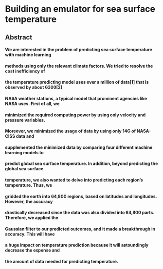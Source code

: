 <h1>Building an emulator for sea surface temperature</h1>

<h2>Abstract</h2>
<h4>We are interested in the problem of predicting sea surface temperature with machine learning</h4>
<h4>methods using only the relevant climate factors. We tried to resolve the cost inefficiency of</h4>
<h4>the temperature predicting model uses over a million of data[1] that is observed by about 6300[2]</h4>
<h4>NASA weather stations, a typical model that prominent agencies like NASA uses. First of all, we</h4>
<h4>minimized the required computing power by using only velocity and pressure variables.</h4>
<h4>Moreover, we minimized the usage of data by using only 14G of NASA-CISS data and</h4>
<h4>supplemented the minimized data by comparing four different machine learning models to</h4>
<h4>predict global sea surface temperature. In addition, beyond predicting the global sea surface</h4>
<h4>temperature, we also wanted to delve into predicting each region’s temperature. Thus, we</h4>
<h4>gridded the earth into 64,800 regions, based on latitudes and longitudes. However, the accuracy</h4>
<h4>drastically decreased since the data was also divided into 64,800 parts. Therefore, we applied the</h4>
<h4>Gaussian filter to our predicted outcomes, and it made a breakthrough in accuracy. This will have</h4>
<h4>a huge impact on temperature prediction because it will astoundingly decrease the expense and</h4>
<h4>the amount of data needed for predicting temperature.</h4>
